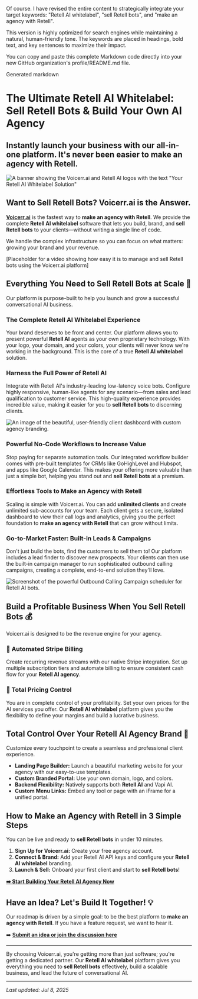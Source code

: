Of course. I have revised the entire content to strategically integrate your target keywords: "Retell AI whitelabel", "sell Retell bots", and "make an agency with Retell".

This version is highly optimized for search engines while maintaining a natural, human-friendly tone. The keywords are placed in headings, bold text, and key sentences to maximize their impact.

You can copy and paste this complete Markdown code directly into your new GitHub organization's profile/README.md file.

Generated markdown
# The Ultimate Retell AI Whitelabel: Sell Retell Bots & Build Your Own AI Agency

## Instantly launch your business with our all-in-one platform. It's never been easier to **make an agency with Retell**.

![A banner showing the Voicerr.ai and Retell AI logos with the text "Your Retell AI Whitelabel Solution"](https://via.placeholder.com/1200x400.png?text=Your+Complete+Retell+AI+Whitelabel+Platform)

## Want to Sell Retell Bots? Voicerr.ai is the Answer.

**[Voicerr.ai](https://voicerr.ai)** is the fastest way to **make an agency with Retell**. We provide the complete **Retell AI whitelabel** software that lets you build, brand, and **sell Retell bots** to your clients—without writing a single line of code.

We handle the complex infrastructure so you can focus on what matters: growing your brand and your revenue.

<!-- 
  TODO: Create a compelling GIF or short video.
  It should demonstrate the seamless experience: logging into a custom-branded portal, managing a Retell AI agent, and reviewing call analytics.
-->
[Placeholder for a video showing how easy it is to manage and sell Retell bots using the Voicerr.ai platform]

## Everything You Need to Sell Retell Bots at Scale 🚀

Our platform is purpose-built to help you launch and grow a successful conversational AI business.

### The Complete Retell AI Whitelabel Experience
Your brand deserves to be front and center. Our platform allows you to present powerful **Retell AI** agents as your own proprietary technology. With your logo, your domain, and your colors, your clients will never know we're working in the background. This is the core of a true **Retell AI whitelabel** solution.

### Harness the Full Power of Retell AI
Integrate with Retell AI's industry-leading low-latency voice bots. Configure highly responsive, human-like agents for any scenario—from sales and lead qualification to customer service. This high-quality experience provides incredible value, making it easier for you to **sell Retell bots** to discerning clients.

![An image of the beautiful, user-friendly client dashboard with custom agency branding.](https://via.placeholder.com/800x450.png?text=Your+Custom-Branded+Client+Portal)

### Powerful No-Code Workflows to Increase Value
Stop paying for separate automation tools. Our integrated workflow builder comes with pre-built templates for CRMs like GoHighLevel and Hubspot, and apps like Google Calendar. This makes your offering more valuable than just a simple bot, helping you stand out and **sell Retell bots** at a premium.

### Effortless Tools to Make an Agency with Retell
Scaling is simple with Voicerr.ai. You can add **unlimited clients** and create unlimited sub-accounts for your team. Each client gets a secure, isolated dashboard to view their call logs and analytics, giving you the perfect foundation to **make an agency with Retell** that can grow without limits.

### Go-to-Market Faster: Built-in Leads & Campaigns
Don't just build the bots, find the customers to sell them to! Our platform includes a lead finder to discover new prospects. Your clients can then use the built-in campaign manager to run sophisticated outbound calling campaigns, creating a complete, end-to-end solution they'll love.

![Screenshot of the powerful Outbound Calling Campaign scheduler for Retell AI bots.](https://via.placeholder.com/800x450.png?text=Retell+AI+Outbound+Campaign+Manager)

## Build a Profitable Business When You Sell Retell Bots 💰

Voicerr.ai is designed to be the revenue engine for your agency.

### 🤖 **Automated Stripe Billing**
Create recurring revenue streams with our native Stripe integration. Set up multiple subscription tiers and automate billing to ensure consistent cash flow for your **Retell AI agency**.

### 💸 **Total Pricing Control**
You are in complete control of your profitability. Set your own prices for the AI services you offer. Our **Retell AI whitelabel** platform gives you the flexibility to define your margins and build a lucrative business.

## Total Control Over Your Retell AI Agency Brand 🎨

Customize every touchpoint to create a seamless and professional client experience.

*   **Landing Page Builder:** Launch a beautiful marketing website for your agency with our easy-to-use templates.
*   **Custom Branded Portal:** Use your own domain, logo, and colors.
*   **Backend Flexibility:** Natively supports both **Retell AI** and Vapi AI.
*   **Custom Menu Links:** Embed any tool or page with an iFrame for a unified portal.

## How to Make an Agency with Retell in 3 Simple Steps

You can be live and ready to **sell Retell bots** in under 10 minutes.

1.  **Sign Up for Voicerr.ai:** Create your free agency account.
2.  **Connect & Brand:** Add your Retell AI API keys and configure your **Retell AI whitelabel** branding.
3.  **Launch & Sell:** Onboard your first client and start to **sell Retell bots**!

**[➡️ Start Building Your Retell AI Agency Now](https://voicerr.ai)**

## Have an Idea? Let's Build It Together! 💡

Our roadmap is driven by a simple goal: to be the best platform to **make an agency with Retell**. If you have a feature request, we want to hear it.

➡️ **[Submit an idea or join the discussion here](https://github.com/Voicerr-ai/Voicerr.ai-Discussions/discussions/new/choose)**

---

By choosing Voicerr.ai, you're getting more than just software; you're getting a dedicated partner. Our **Retell AI whitelabel** platform gives you everything you need to **sell Retell bots** effectively, build a scalable business, and lead the future of conversational AI.

---
*Last updated: Jul 8, 2025*
